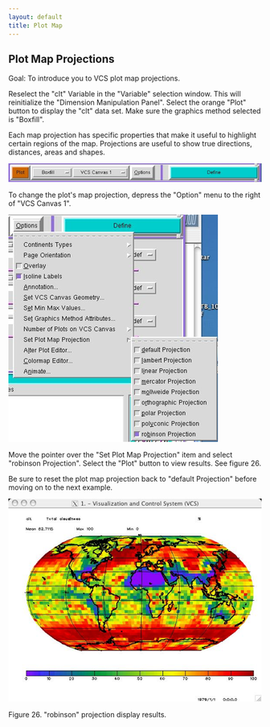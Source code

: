 ```yaml
---
layout: default
title: Plot Map
---
```


##  Plot Map Projections
Goal:  To introduce you to VCS plot map projections. 

Reselect the "clt" Variable in the "Variable" selection window. This will
reinitialize the "Dimension Manipulation Panel". Select the orange "Plot"
button to display the "clt" data set. Make sure the graphics method selected
is "Boxfill".

Each map projection has specific properties that make it useful to highlight
certain regions of the map. Projections are useful to show true directions,
distances, areas and shapes.  

![Graphics_1](media/images/graphics_1)

To change the plot's map projection, depress the "Option" menu to the right of
"VCS Canvas 1".

![Projection_1](media/images/projection_1)

Move the pointer over the "Set Plot Map Projection" item and select "robinson
Projection". Select the "Plot" button to view results. See figure 26.  

Be sure to reset the plot map projection back to "default Projection" before
moving on to the next example.

![Projection_2](media/images/projection_2)  

Figure 26. "robinson" projection display results.  
